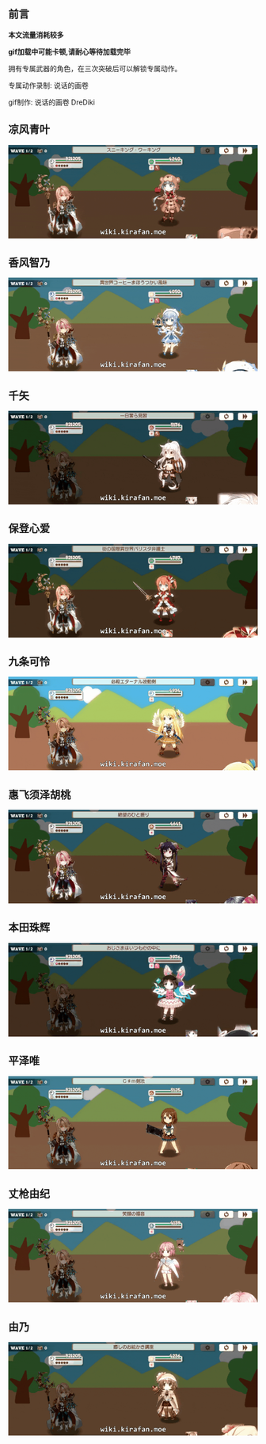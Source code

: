 <!--
title: 4段专属武器动作展示
author: DreDiki
lang: zh
-->

## 前言
**本文流量消耗较多**

**gif加载中可能卡顿,请耐心等待加载完毕**

拥有专属武器的角色，在三次突破后可以解锁专属动作。

专属动作录制: 说话的画卷

gif制作: 说话的画卷 DreDiki

## 凉风青叶

![Aoba](Aoba.gif)


## 香风智乃

![Chino](Chino.gif)


## 千矢

![Chiya](Chiya.gif)


## 保登心爱

![Cocoa](Cocoa.gif)


## 九条可怜

![Karen](Karen.gif)


## 惠飞须泽胡桃

![Kurumi](Kurumi.gif)


## 本田珠辉

![Tamaki](Tamaki.gif)


## 平泽唯

![Yui](Yui.gif)


## 丈枪由纪

![Yuki](Yuki.gif)


## 由乃

![Yuno](Yuno.gif)


